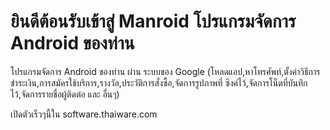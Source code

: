 # ยินดีต้อนรับเข้าสู่ Manroid โปรแกรมจัดการ Android ของท่าน
โปรแกรมจัดการ Android ของท่าน ผ่าน ระบบของ Google (โหลดแอป,หาโทรศัพท์,ตั้งค่าวิธีการชำระเงิน,การสมัครใช้บริการ,รางวัล,ประวัติการสั่งซื้อ,จัดการรูปภาพที่ ซิงค์ไว้,จัดการโน็ตที่บันทึกไว้,จัดการรายชื่อผู้ติดต่อ และ อื่นๆ)

เปิดตัวเร็วๆนี้ใน software.thaiware.com